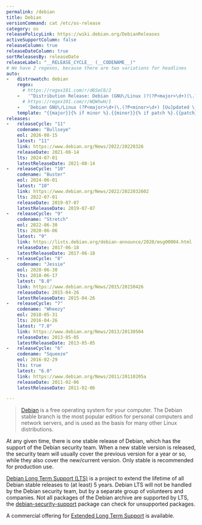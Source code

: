 ```yaml
---
permalink: /debian
title: Debian
versionCommand: cat /etc/os-release
category: os
releasePolicyLink: https://wiki.debian.org/DebianReleases
activeSupportColumn: false
releaseColumn: true
releaseDateColumn: true
sortReleasesBy: releaseDate
releaseLabel: "__RELEASE_CYCLE__ (__CODENAME__)"
# We have 2 regexes, because there are two variations for headlines
auto:
-   distrowatch: debian
    regex:
      # https://regex101.com/r/d6SeC6/2
    -   '^Distribution Release: Debian (GNU\/Linux )?(?P<major>\d+)(\.?(?P<minor>\d+)(r(?P<patch>\d))?)?$'
      # https://regex101.com/r/WQWhwH/1
    -   'Debian GNU\/Linux (?P<major>\d+)\.(?P<minor>\d+) [Uu]pdated \(r(?P<patch>\d+)\)$'
    template: "{{major}}{% if minor %}.{{minor}}{% if patch %}.{{patch}}{%endif%}{%endif%}"
releases:
-   releaseCycle: "11"
    codename: "Bullseye"
    eol: 2026-08-15
    latest: "11"
    link: https://www.debian.org/News/2022/20220326
    releaseDate: 2021-08-14
    lts: 2024-07-01
    latestReleaseDate: 2021-08-14
-   releaseCycle: "10"
    codename: "Buster"
    eol: 2024-06-01
    latest: "10"
    link: https://www.debian.org/News/2022/2022032602
    lts: 2022-07-01
    releaseDate: 2019-07-07
    latestReleaseDate: 2019-07-07
-   releaseCycle: "9"
    codename: "Stretch"
    eol: 2022-06-30
    lts: 2020-06-06
    latest: "9"
    link: https://lists.debian.org/debian-announce/2020/msg00004.html
    releaseDate: 2017-06-18
    latestReleaseDate: 2017-06-18
-   releaseCycle: "8"
    codename: "Jessie"
    eol: 2020-06-30
    lts: 2018-06-17
    latest: "8.0"
    link: https://www.debian.org/News/2015/20150426
    releaseDate: 2015-04-26
    latestReleaseDate: 2015-04-26
-   releaseCycle: "7"
    codename: "Wheezy"
    eol: 2018-05-31
    lts: 2016-04-26
    latest: "7.0"
    link: https://www.debian.org/News/2013/20130504
    releaseDate: 2013-05-05
    latestReleaseDate: 2013-05-05
-   releaseCycle: "6"
    codename: "Squeeze"
    eol: 2016-02-29
    lts: true
    latest: "6.0"
    link: https://www.debian.org/News/2011/20110205a
    releaseDate: 2011-02-06
    latestReleaseDate: 2011-02-06

---
```


> [Debian](https://www.debian.org/) is a free operating system for your computer. The Debian stable branch is the most popular edition for personal computers and network servers, and is used as the basis for many other Linux distributions.

At any given time, there is one stable release of Debian, which has the support of the Debian security team. When a new stable version is released, the security team will usually cover the previous version for a year or so, while they also cover the new/current version. Only stable is recommended for production use.

[Debian Long Term Support (LTS)](https://wiki.debian.org/LTS) is a project to extend the lifetime of all Debian stable releases to (at least) 5 years. Debian LTS will not be handled by the Debian security team, but by a separate group of volunteers and companies. Not all packages of the Debian archive are supported by LTS, the [debian-security-support](https://wiki.debian.org/LTS/Using#Check_for_unsupported_packages) package can check for unsupported packages.

A commercial offering for [Extended Long Term Support](https://wiki.debian.org/LTS/Extended) is available.
